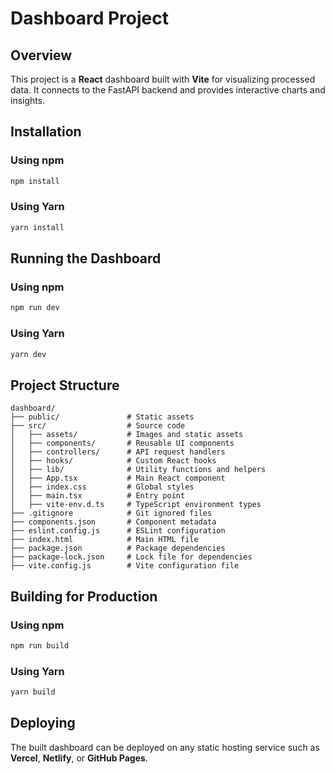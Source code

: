 # Dashboard Project

## Overview
This project is a **React** dashboard built with **Vite** for visualizing processed data. It connects to the FastAPI backend and provides interactive charts and insights.

## Installation

### Using npm
```bash
npm install
```

### Using Yarn
```bash
yarn install
```

## Running the Dashboard

### Using npm
```bash
npm run dev
```

### Using Yarn
```bash
yarn dev
```

## Project Structure
```
dashboard/
├── public/               # Static assets
├── src/                  # Source code
│   ├── assets/           # Images and static assets
│   ├── components/       # Reusable UI components
│   ├── controllers/      # API request handlers
│   ├── hooks/            # Custom React hooks
│   ├── lib/              # Utility functions and helpers
│   ├── App.tsx           # Main React component
│   ├── index.css         # Global styles
│   ├── main.tsx          # Entry point
│   ├── vite-env.d.ts     # TypeScript environment types
├── .gitignore            # Git ignored files
├── components.json       # Component metadata
├── eslint.config.js      # ESLint configuration
├── index.html            # Main HTML file
├── package.json          # Package dependencies
├── package-lock.json     # Lock file for dependencies
├── vite.config.js        # Vite configuration file
```

## Building for Production

### Using npm
```bash
npm run build
```

### Using Yarn
```bash
yarn build
```

## Deploying
The built dashboard can be deployed on any static hosting service such as **Vercel**, **Netlify**, or **GitHub Pages**.
